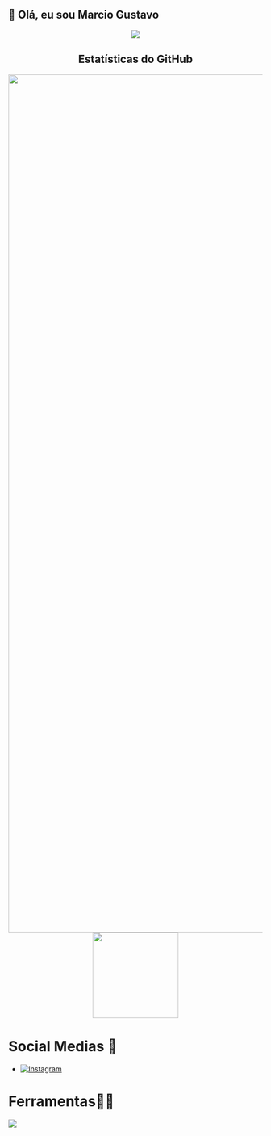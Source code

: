 ## 👋 Olá, eu sou Marcio Gustavo

<!--
**deniikkj/deniikkj** is a ✨ _special_ ✨ repository because its `README.md` (this file) appears on your GitHub profile.

Here are some ideas to get you started:

- 🌱 I’m currently learning Dev Web Full Stack
- 😄 Pronouns: Ele/Dele
-->

<div align="center">
  <img src="https://komarev.com/ghpvc/?username=deniikkj&style=for-the-badge">
</div>

<!-- Estatísticas do GitHub -->
<div align="center">
  <h2>Estatísticas do GitHub</h2>
  <a href="https://github.com/deniikkj/github-readme-stats">
    <img height="1700em" src="https://github-readme-stats.vercel.app/api?username=deniikkj&show_icons=true&theme=gotham" />
  </a>
  <a href="https://github.com/deniikkj/convoychat">
    <img height="170em" src="https://github-readme-stats.vercel.app/api/top-langs?username=deniikkj&layout=compact&langs_count=8&card_width=320&theme=gotham" />
  </a>  
</div>


# Social Medias 📲
   *  [![Instagram](https://img.shields.io/badge/-Instagram-%23E4405F?style=for-the-badge&logo=instagram&logoColor=white)](https://www.instagram.com/kkdeniii/) 

# Ferramentas👨‍💻
 <p>
  <a href="https://skillicons.dev">
    <img src="https://skillicons.dev/icons?i=html,js,react,nodejs,git,bootstrap,css,npm,github" />
  </a>
</p>
